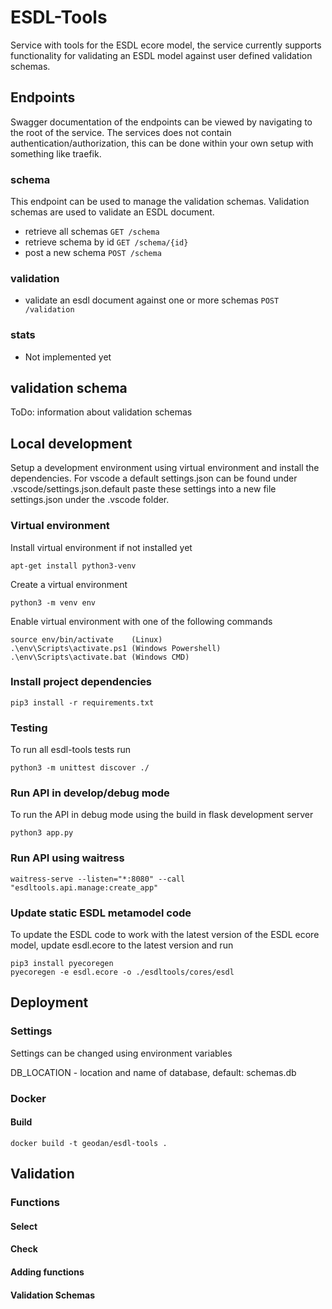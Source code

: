 # ESDL-Tools
Service with tools for the ESDL ecore model, the service currently supports functionality for validating an ESDL model against user defined validation schemas. 

## Endpoints
Swagger documentation of the endpoints can be viewed by navigating to the root of the service. The services does not contain authentication/authorization, this can be done within your own setup with something like traefik.

### schema
This endpoint can be used to manage the validation schemas. Validation schemas are used to validate an ESDL document.

- retrieve all schemas ```GET /schema```
- retrieve schema by id ```GET /schema/{id}```
- post a new schema ```POST /schema```

### validation
- validate an esdl document against one or more schemas ```POST /validation```

### stats
- Not implemented yet

## validation schema
ToDo: information about validation schemas

## Local development
Setup a development environment using virtual environment and install the dependencies. For vscode a default settings.json can be found under .vscode/settings.json.default paste these settings into a new file settings.json under the .vscode folder.

### Virtual environment
Install virtual environment if not installed yet
```
apt-get install python3-venv
```

Create a virtual environment
```
python3 -m venv env
```

Enable virtual environment with one of the following commands
```
source env/bin/activate    (Linux)
.\env\Scripts\activate.ps1 (Windows Powershell)
.\env\Scripts\activate.bat (Windows CMD)
```

### Install project dependencies
```
pip3 install -r requirements.txt
```

### Testing
To run all esdl-tools tests run
```
python3 -m unittest discover ./
```

### Run API in develop/debug mode
To run the API in debug mode using the build in flask development server
```
python3 app.py
```

### Run API using waitress
```
waitress-serve --listen="*:8080" --call "esdltools.api.manage:create_app"
```

### Update static ESDL metamodel code
To update the ESDL code to work with the latest version of the ESDL ecore model, update esdl.ecore to the latest version and run
```
pip3 install pyecoregen
pyecoregen -e esdl.ecore -o ./esdltools/cores/esdl
```

## Deployment

### Settings
Settings can be changed using environment variables

DB_LOCATION - location and name of database, default: schemas.db

### Docker

#### Build
```
docker build -t geodan/esdl-tools .
```

## Validation

### Functions

#### Select

#### Check

#### Adding functions

#### Validation Schemas
